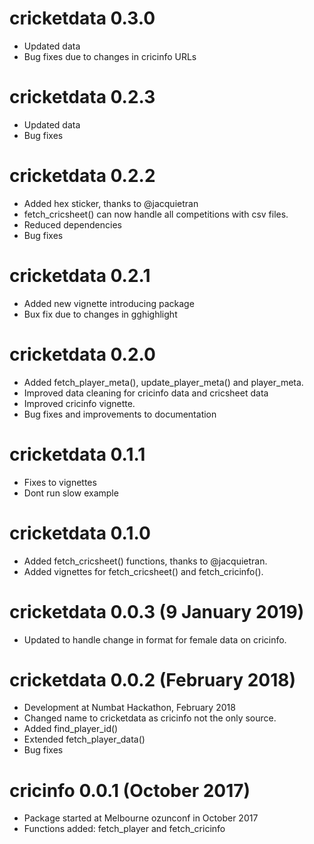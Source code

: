 # cricketdata 0.3.0
  * Updated data
  * Bug fixes due to changes in cricinfo URLs

# cricketdata 0.2.3
  * Updated data
  * Bug fixes

# cricketdata 0.2.2
  * Added hex sticker, thanks to @jacquietran
  * fetch_cricsheet() can now handle all competitions with csv files.
  * Reduced dependencies
  * Bug fixes

# cricketdata 0.2.1
  * Added new vignette introducing package
  * Bux fix due to changes in gghighlight

# cricketdata 0.2.0
  * Added fetch_player_meta(), update_player_meta() and player_meta.
  * Improved data cleaning for cricinfo data and cricsheet data
  * Improved cricinfo vignette.
  * Bug fixes and improvements to documentation

# cricketdata 0.1.1
  * Fixes to vignettes
  * Dont run slow example

# cricketdata 0.1.0
  * Added fetch_cricsheet() functions, thanks to @jacquietran.
  * Added vignettes for fetch_cricsheet() and fetch_cricinfo().

# cricketdata 0.0.3 (9 January 2019)
  * Updated to handle change in format for female data on cricinfo.

# cricketdata 0.0.2 (February 2018)
  * Development at Numbat Hackathon, February 2018
  * Changed name to cricketdata as cricinfo not the only source.
  * Added find_player_id()
  * Extended fetch_player_data()
  * Bug fixes

# cricinfo 0.0.1 (October 2017)
  * Package started at Melbourne ozunconf in October 2017
  * Functions added: fetch_player and fetch_cricinfo
